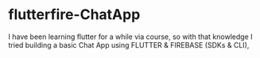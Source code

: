 # flutterfire-ChatApp
I have been learning flutter for a while via course, so with that knowledge I tried building a basic Chat App using FLUTTER &amp; FIREBASE (SDKs &amp; CLI),
